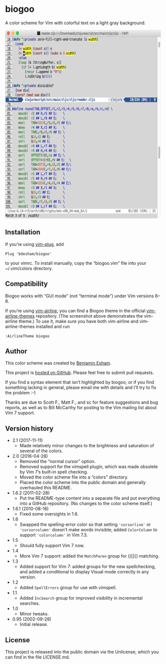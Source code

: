 # biogoo

A color scheme for Vim with colorful text on a light gray background.

<img src="https://github.com/bdesham/biogoo/raw/master/screenshot.png" alt="Screenshot of this color scheme" width="683" height="610" />

## Installation

If you’re using [vim-plug], add

    Plug 'bdesham/biogoo'

to your vimrc. To install manually, copy the “biogoo.vim” file into your ~/.vim/colors directory.

[vim-plug]: https://github.com/junegunn/vim-plug

## Compatibility

Biogoo works with “GUI mode” (not “terminal mode”) under Vim versions 6–8.

If you’re using [vim-airline], you can find a Biogoo theme in the official [vim-airline-themes] repository. (The screenshot above demonstrates the vim-airline theme.) To use it, make sure you have both vim-airline and vim-airline-themes installed and run

    :AirlineTheme biogoo

[vim-airline]: https://github.com/vim-airline/vim-airline
[vim-airline-themes]: https://github.com/vim-airline/vim-airline-themes

## Author

This color scheme was created by [Benjamin Esham](https://esham.io).

This project is [hosted on GitHub](https://github.com/bdesham/biogoo). Please feel free to submit pull requests.

If you find a syntax element that isn’t highlighted by biogoo, or if you find something lacking in general, please email me with details and I’ll try to fix the problem :-)

Thanks are due to Scott F., Matt F., and sc for feature suggestions and bug reports, as well as to Bill McCarthy for posting to the Vim mailing list about Vim 7 support.

## Version history

* 2.1 (2017-11-11)
    - Made relatively minor changes to the brightness and saturation of several of the colors.
* 2.0 (2016-04-28)
    - Removed the “normal cursor” option.
    - Removed support for the vimspell plugin, which was made obsolete by Vim 7’s built-in spell checking.
    - Moved the color scheme file into a “colors” directory.
    - Placed the color scheme into the public domain and generally overhauled this README.
* 1.6.2 (2011-02-28)
    - Put the README-type content into a separate file and put everything into a GitHub repository.  (No changes to the color scheme itself.)
* 1.6.1 (2010-08-16)
	- Fixed some oversights in 1.6.
* 1.6
	- Swapped the spelling-error color so that setting `'cursorline'` or `'cursorcolumn'` doesn't make words invisible; added `ColorColumn` to support `'colorcolumn'` in Vim 7.3.
* 1.5
	- Should fully support Vim 7 now.
* 1.4
	- More Vim 7 support: added the `MatchParen` group for ()[]{} matching.
* 1.3
	- Added support for Vim 7: added groups for the new spellchecking, and added a conditional to display Visual mode correctly in any version.
* 1.2
	- Added `SpellErrors` group for use with vimspell.
* 1.1
	- Added `IncSearch` group for improved visibility in incremental searches.
* 1.0
	- Minor tweaks.
* 0.95 (2002-09-28)
	- Initial release.

## License

This project is released into the public domain via the Unlicense, which you can find in the file LICENSE.md.
